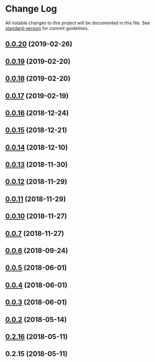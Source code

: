 # Change Log

All notable changes to this project will be documented in this file. See [standard-version](https://github.com/conventional-changelog/standard-version) for commit guidelines.

<a name="0.0.20"></a>
## [0.0.20](https://github.com/nens/lizard-tile-dashboard/compare/v0.0.16...v0.0.20) (2019-02-26)



<a name="0.0.19"></a>
## [0.0.19](https://github.com/nens/lizard-tile-dashboard/compare/v0.0.18...v0.0.19) (2019-02-20)



<a name="0.0.18"></a>
## [0.0.18](https://github.com/nens/lizard-tile-dashboard/compare/v0.0.17...v0.0.18) (2019-02-20)



<a name="0.0.17"></a>
## [0.0.17](https://github.com/nens/lizard-tile-dashboard/compare/v0.0.16...v0.0.17) (2019-02-19)



<a name="0.0.16"></a>
## [0.0.16](https://github.com/nens/lizard-tile-dashboard/compare/v0.0.15...v0.0.16) (2018-12-24)



<a name="0.0.15"></a>
## [0.0.15](https://github.com/nens/lizard-tile-dashboard/compare/v0.0.13...v0.0.15) (2018-12-21)



<a name="0.0.14"></a>
## [0.0.14](https://github.com/nens/lizard-tile-dashboard/compare/v0.0.13...v0.0.14) (2018-12-10)



<a name="0.0.13"></a>
## [0.0.13](https://github.com/nens/lizard-tile-dashboard/compare/v0.0.12...v0.0.13) (2018-11-30)



<a name="0.0.12"></a>
## [0.0.12](https://github.com/nens/lizard-tile-dashboard/compare/v0.0.11...v0.0.12) (2018-11-29)



<a name="0.0.11"></a>
## [0.0.11](https://github.com/nens/lizard-tile-dashboard/compare/v0.0.6...v0.0.11) (2018-11-29)



<a name="0.0.10"></a>
## [0.0.10](https://github.com/nens/lizard-tile-dashboard/compare/v0.0.6...v0.0.10) (2018-11-27)



<a name="0.0.7"></a>
## [0.0.7](https://github.com/nens/lizard-tile-dashboard/compare/v0.0.6...v0.0.7) (2018-11-27)



<a name="0.0.6"></a>
## [0.0.6](https://github.com/nens/lizard-tile-dashboard/compare/v0.0.5...v0.0.6) (2018-09-24)



<a name="0.0.5"></a>
## [0.0.5](https://github.com/nens/lizard-tile-dashboard/compare/v0.0.3...v0.0.5) (2018-06-01)



<a name="0.0.4"></a>
## [0.0.4](https://github.com/nens/lizard-tile-dashboard/compare/v0.0.3...v0.0.4) (2018-06-01)



<a name="0.0.3"></a>
## [0.0.3](https://github.com/nens/lizard-tile-dashboard/compare/v0.0.2...v0.0.3) (2018-06-01)



<a name="0.0.2"></a>
## [0.0.2](https://github.com/nens/lizard-tile-dashboard/compare/v0.2.16...v0.0.2) (2018-05-14)



<a name="0.2.16"></a>
## [0.2.16](https://github.com/nens/lizard-tile-dashboard/compare/v0.2.15...v0.2.16) (2018-05-11)



<a name="0.2.15"></a>
## 0.2.15 (2018-05-11)
